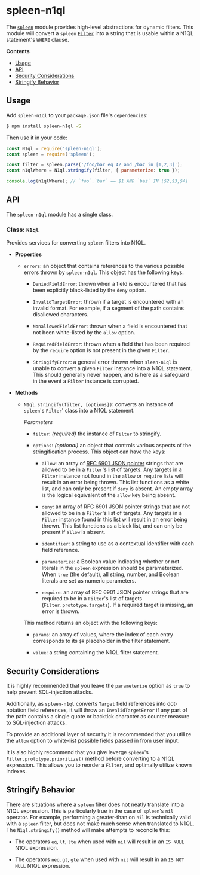 # spleen-n1ql

The [`spleen`](https://www.npmjs.com/package/spleen) module provides high-level abstractions for dynamic filters.  This module will convert a `spleen` [`Filter`](https://www.npmjs.com/package/spleen#class-filter) into a string that is usable within a N1QL statement's `WHERE` clause.

__Contents__
* [Usage](#usage)
* [API](#api)
* [Security Considerations](#security-considerations)
* [Stringify Behavior](#stringify-behavior)

## Usage

Add `spleen-n1ql` to your `package.json` file's `dependencies`:

```sh
$ npm install spleen-n1ql -S
```

Then use it in your code:

```js
const N1ql = require('spleen-n1ql');
const spleen = require('spleen');

const filter = spleen.parse('/foo/bar eq 42 and /baz in [1,2,3]');
const n1qlWhere = N1ql.stringify(filter, { parameterize: true });

console.log(n1qlWhere); // `foo`.`bar` == $1 AND `baz` IN [$2,$3,$4]
```

## API

The `spleen-n1ql` module has a single class.

### Class: `N1ql`

Provides services for converting `spleen` filters into N1QL.

  * __Properties__

    + `errors`: an object that contains references to the various possible errors thrown by `spleen-n1ql`.  This object has the following keys:

      - `DeniedFieldError`: thrown when a field is encountered that has been explicitly black-listed by the `deny` option.

      - `InvalidTargetError`: thrown if a target is encountered with an invalid format.  For example, if a segment of the path contains disallowed characters.

      - `NonallowedFieldError`: thrown when a field is encountered that not been white-listed by the `allow` option.

      - `RequiredFieldError`: thrown when a field that has been required by the `require` option is not present in the given `Filter`.

      - `StringifyError`: a general error thrown when `sleen-n1ql` is unable to convert a given `Filter` instance into a N1QL statement.  This should generally never happen, and is here as a safeguard in the event a `Filter` instance is corrupted.

  * __Methods__

    + `N1ql.stringify(filter, [options])`: converts an instance of `spleen`'s `Filter`' class into a N1QL statement.

      _Parameters_

      - `filter`: _(required)_ the instance of `Filter` to stringify.

      - `options`: _(optional)_ an object that controls various aspects of the stringification process.  This object can have the keys:

        - `allow`: an array of [RFC 6901 JSON pointer](https://tools.ietf.org/html/rfc6901) strings that are allowed to be in a `Filter`'s list of targets.  Any targets in a `Filter` instance not found in the `allow` or `require` lists will result in an error being thrown.  This list functions as a white list, and can only be present if `deny` is absent.  An empty array is the logical equivalent of the `allow` key being absent.

        - `deny`: an array of RFC 6901 JSON pointer strings that are not allowed to be in a `Filter`'s list of targets.  Any targets in a `Filter` instance found in this list will result in an error being thrown.  This list functions as a black list, and can only be present if `allow` is absent.

        - `identifier`: a string to use as a contextual identifier with each field reference.

        - `parameterize`: a Boolean value indicating whether or not literals in the `spleen` expression should be parameterized.  When `true` (the default), all string, number, and Boolean literals are set as numeric parameters.

        - `require`: an array of RFC 6901 JSON pointer strings that are required to be in a `Filter`'s list of targets (`Filter.prototype.targets`).  If a required target is missing, an error is thrown.

      This method returns an object with the following keys:

      - `params`: an array of values, where the index of each entry corresponds to its `$#` placeholder in the filter statement.

      - `value`: a string containing the N1QL filter statement.

## Security Considerations

It is highly recommended that you leave the `parameterize` option as `true` to help prevent SQL-injection attacks.

Additionally, as `spleen-n1ql` converts `Target` field references into dot-notation field references, it will throw an `InvalidTargetError` if any part of the path contains a single quote or backtick character as counter measure to SQL-injection attacks.

To provide an additional layer of security it is recommended that you utilize the `allow` option to white-list possible fields passed in from user input.

It is also highly recommend that you give leverge `spleen`'s `Filter.prototype.prioritize()` method before converting to a N1QL expression.  This allows you to reorder a `Filter`, and optimally utilize known indexes.

## Stringify Behavior

There are situations where a `spleen` filter does not neatly translate into a N1QL expression.  This is particularly true in the case of `spleen`'s `nil` operator.  For example, performing a greater-than on `nil` is technically valid with a `spleen` filter, but does not make much sense when translated to N1QL.  The `N1ql.stringify()` method will make attempts to reconcile this:

* The operators `eq`, `lt`, `lte` when used with `nil` will result in an `IS NULL` N1QL expression.

* The operators `neq`, `gt`, `gte` when used with `nil` will result in an `IS NOT NULL` N1QL expression.
